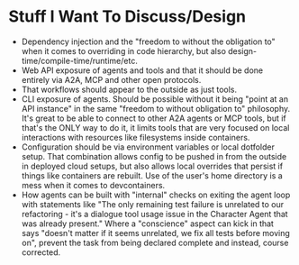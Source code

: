 # Stuff I Want To Discuss/Design
* Dependency injection and the "freedom to without the obligation to" when it comes to overriding in code hierarchy, but also design-time/compile-time/runtime/etc.
* Web API exposure of agents and tools and that it should be done entirely via A2A, MCP and other open protocols.
* That workflows should appear to the outside as just tools.
* CLI exposure of agents. Should be possible without it being "point at an API instance" in the same "freedom to without obligation to" philosophy. It's great to be able to connect to other A2A agents or MCP tools, but if that's the ONLY way to do it, it limits tools that are very focused on local interactions with resources like filesystems inside containers.
* Configuration should be via environment variables or local dotfolder setup. That combination allows config to be pushed in from the outside in deployed cloud setups, but also allows local overrides that persist if things like containers are rebuilt. Use of the user's home directory is a mess when it comes to devcontainers.
* How agents can be built with "internal" checks on exiting the agent loop with statements like "The only remaining test failure is unrelated to our refactoring - it's a dialogue tool usage issue in the Character Agent that was already present." Where a "conscience" aspect can kick in that says "doesn't matter if it seems unrelated, we fix all tests before moving on", prevent the task from being declared complete and instead, course corrected.